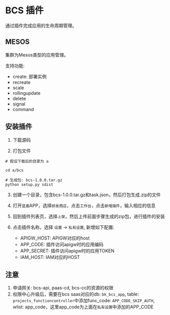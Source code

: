 # BCS 插件

通过插件完成应用的生命周期管理。

## MESOS

集群为Mesos类型的应用管理。

支持功能:
- create: 部署实例
- recreate
- scale
- rollingupdate
- delete
- signal
- command

## 安装插件

1. 下载源码

2. 打包文件

```
# 假设下载后的目录为 a

cd a/bcs

# 生成包: bcs-1.0.0.tar.gz
python setup.py sdist
```

3. 创建一个目录，包含bcs-1.0.0.tar.gz和task.json，然后打包生成.zip的文件

4. 打开`蓝盾`APP，选择`研发商店`，点击`工作台`，点击`新增插件`，输入相应的信息

5. 回到插件列表页，选择`上架`，然后上传前面步骤生成的zip包，进行插件的安装

6. 点击插件名称，选择 `设置` -> `私有设置`, 新增如下配置:
   - APIGW_HOST: APIGW对应的host
   - APP_CODE: 插件访问apigw时的应用编码
   - APP_SECRET: 插件访问apigw时的应用TOKEN
   - IAM_HOST: IAM对应的HOST


## 注意
1. 申请网关: bcs-api, paas-cd, bcs-cc的资源的权限
2. 权限中心升级后，需要在bcs saas对应的db: `bk_bcs_app`, table: `projects_functioncontroller`中添加func_code: `APP_CODE_SKIP_AUTH`, wlist: app_code，这里app_code为上面在`私有设置`中添加的APP_CODE
